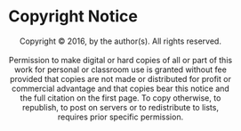 # Copyright Notice

<!-- Standard UC Notice. -->
<div style="text-align: center; width: 80%">

Copyright © 2016, by the author(s). All rights reserved.
<br />
<br />
Permission to make digital or hard copies of all or part of this work for personal or classroom use is granted without fee provided that copies are not made or distributed for profit or commercial advantage and that copies bear this notice and the full citation on the first page. To copy otherwise, to republish, to post on servers or to redistribute to lists, requires prior specific permission.

</div> 